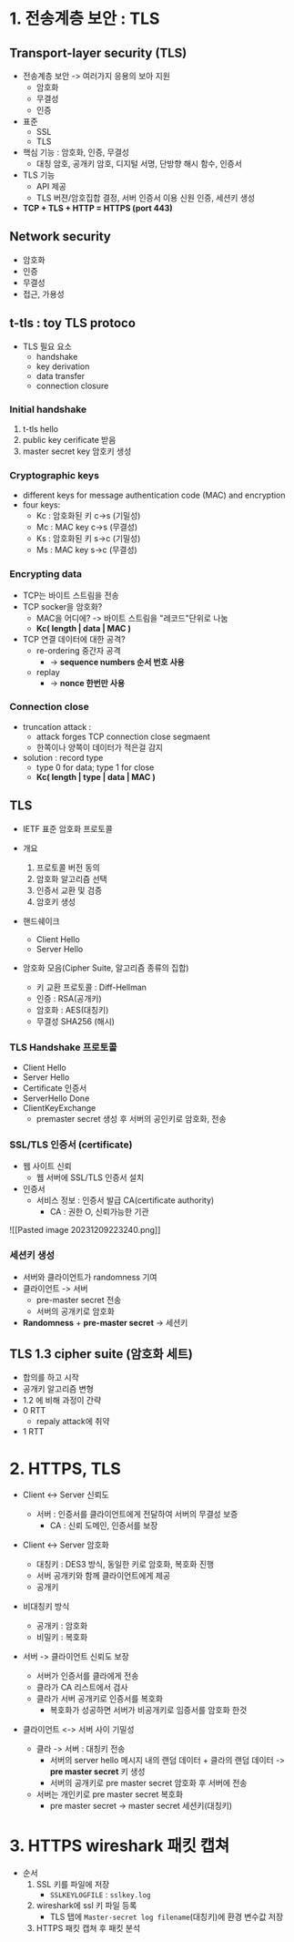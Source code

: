 # 1. 전송계층 보안 : TLS
## Transport-layer security (TLS)
- 전송계층 보안 -> 여러가지 응용의 보아 지원
	- 암호화
	- 무결성
	- 인증
- 표준
	- SSL
	- TLS
- 핵심 기능 : 암호화, 인증, 무결성
	- 대칭 암호, 공개키 암호, 디지털 서명, 단방향 해시 함수, 인증서
- TLS 기능
	- API 제공
	- TLS 버젼/암호집합 결정, 서버 인증서 이용 신원 인증, 세션키 생성
- **TCP + TLS + HTTP = HTTPS (port 443)**

## Network security
- 암호화
- 인증
- 무결성
- 접근, 가용성

## t-tls : toy TLS protoco
- TLS 필요 요소
	- handshake
	- key derivation 
	- data transfer
	- connection closure

### Initial handshake
1. t-tls hello
2. public key cerificate 받음
3. master secret key 암호키 생성

### Cryptographic keys
- different keys for message authentication code (MAC) and encryption
- four keys:
	- Kc : 암호화된 키 c->s (기밀성)
	- Mc : MAC key c->s (무결성)
	- Ks : 암호화된 키 s->c (기밀성)
	- Ms : MAC key s->c (무결성)

### Encrypting data
- TCP는 바이트 스트림을 전송
- TCP socker을 암호화?
	- MAC을 어디에? -> 바이트 스트림을 "레코드"단위로 나눔
	- **Kc( length | data | MAC )**
- TCP 연결 데이터에 대한 공격?
	- re-ordering 중간자 공격
		- -> **sequence numbers  순서 번호 사용**
	- replay
		- -> **nonce 한번만 사용**

### Connection close
- truncation attack : 
	- attack forges TCP connection close segmaent
	- 한쪽이나 양쪽이 데이터가 적은걸 감지
- solution : record type
	- type 0 for data; type 1 for close
	- **Kc( length | type | data | MAC )**

## TLS
- IETF 표준 암호화 프로토콜
- 개요
	1. 프로토콜 버전 동의
	2. 암호화 알고리즘 선택
	3. 인증서 교환 및 검증
	4. 암호키 생성

- 핸드쉐이크
	- Client Hello
	- Server Hello

- 암호화 모음(Cipher Suite, 알고리즘 종류의 집합)
	- 키 교환 프로토콜 : Diff-Hellman
	- 인증 : RSA(공개키)
	- 암호화 : AES(대칭키)
	- 무결성 SHA256 (해시)

### TLS Handshake 프로토콜
- Client Hello
- Server Hello
- Certificate 인증서
- ServerHello Done
- ClientKeyExchange
	- premaster secret 생성 후 서버의 공인키로 암호화, 전송

### SSL/TLS 인증서 (certificate)
- 웹 사이트 신뢰
	- 웹 서버에 SSL/TLS 인증서 설치
- 인증서
	- 서비스 정보 : 인증서 발급 CA(certificate authority)
		- CA : 권한 O, 신뢰가능한 기관

![[Pasted image 20231209223240.png]]

### 세션키 생성
- 서버와 클라이언트가 randomness 기여
- 클라이언트 -> 서버
	- pre-master secret 전송
	- 서버의 공개키로 암호화
- **Randomness** + **pre-master secret** -> 세션키

## TLS 1.3 cipher suite (암호화 세트)
- 합의를 하고 시작
- 공개키 알고리즘 변형
- 1.2 에 비해 과정이 간략
- 0 RTT
	- repaly attack에 취약
- 1 RTT


# 2. HTTPS, TLS
- Client <-> Server 신뢰도
	- 서버 : 인증서를 클라이언트에게 전달하여 서버의 무결성 보증
		- CA : 신뢰 도메인, 인증서를 보장
- Client <-> Server 암호화
	- 대칭키 : DES3 방식, 동일한 키로 암호화, 복호화 진행
	- 서버 공개키와 함께 클라이언트에게 제공
	- 공개키

- 비대칭키 방식
	- 공개키 : 암호화
	- 비밀키 : 복호화

- 서버 -> 클라이언트 신뢰도 보장
	- 서버가 인증서를 클라에게 전송
	- 클라가 CA 리스트에서 검사
	- 클라가 서버 공개키로 인증서를 복호화
		- 복호화가 성공하면 서버가 비공개키로 임증서를 암호화 한것

- 클라이언트 <-> 서버 사이 기밀성
	- 클라 -> 서버 : 대칭키 전송 
		- 서버의 server hello 메시지 내의 랜덤 데이터 + 클라의 랜덤 데이터 -> **pre master secret** 키 생성
		- 서버의 공개키로 pre master secret 암호화 후 서버에 전송
	- 서버는 개인키로 pre master secret 복호화
		- pre master secret -> master secret 세션키(대칭키)


# 3. HTTPS wireshark 패킷 캡쳐
- 순서
	1. SSL 키를 파일에 저장
		- `SSLKEYLOGFILE` : `sslkey.log`
	2. wireshark에 ssl 키 파일 등록
		- TLS 탭에 `Master-secret log filename`(대칭키)에 환경 변수값 저장
	3. HTTPS 패킷 캡쳐 후 패킷 분석